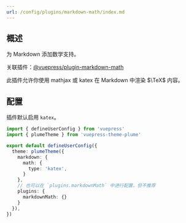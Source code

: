 ```yaml
---
url: /config/plugins/markdown-math/index.md
---
```

## 概述

为 Markdown 添加数学支持。

关联插件：[@vuepress/plugin-markdown-math](https://ecosystem.vuejs.press/zh/plugins/markdown/markdown-math.html)

此插件允许你使用 mathjax 或 katex 在 Markdown 中渲染 $\TeX$ 内容。

## 配置

插件默认启用 `katex`。

```ts title=".vuepress/config.ts"
import { defineUserConfig } from 'vuepress'
import { plumeTheme } from 'vuepress-theme-plume'

export default defineUserConfig({
  theme: plumeTheme({
    markdown: {
      math: {
        type: 'katex',
      }
    },
    // 也可以在 `plugins.markdownMath` 中进行配置，但不推荐
    plugins: {
      markdownMath: {}
    }
  }),
})
```
